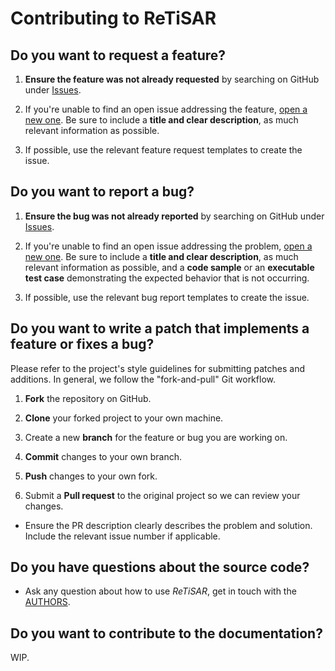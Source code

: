 # Contributing to ReTiSAR

## Do you want to request a feature?

1. **Ensure the feature was not already requested** by searching on GitHub under [Issues](https://github.com/AppliedAcousticsChalmers/ReTiSAR/issues).

2. If you're unable to find an open issue addressing the feature, [open a new one](https://github.com/AppliedAcousticsChalmers/ReTiSAR/issues/new?assignees=&labels=&template=feature_request.md&title=). Be sure to include a **title and clear description**, as much relevant information as possible.

3. If possible, use the relevant feature request templates to create the issue.

## Do you want to report a bug?

1. **Ensure the bug was not already reported** by searching on GitHub under [Issues](https://github.com/AppliedAcousticsChalmers/ReTiSAR/issues).

2. If you're unable to find an open issue addressing the problem, [open a new one](https://github.com/AppliedAcousticsChalmers/ReTiSAR/issues/new?assignees=&labels=&template=bug_report.md&title=). Be sure to include a **title and clear description**, as much relevant information as possible, and a **code sample** or an **executable test case** demonstrating the expected behavior that is not occurring.

3. If possible, use the relevant bug report templates to create the issue.

## Do you want to write a patch that implements a feature or fixes a bug?

Please refer to the project's style guidelines for submitting patches and additions. In general, we follow the "fork-and-pull" Git workflow.

1. **Fork** the repository on GitHub.

2. **Clone** your forked project to your own machine.

3. Create a new **branch** for the feature or bug you are working on.

4. **Commit** changes to your own branch.

5. **Push** changes to your own fork.

6. Submit a **Pull request** to the original project so we can review your changes.

* Ensure the PR description clearly describes the problem and solution. Include the relevant issue number if applicable.

## Do you have questions about the source code?

* Ask any question about how to use *ReTiSAR*, get in touch with the [AUTHORS](AUTHORS).

## Do you want to contribute to the documentation?

WIP.
